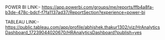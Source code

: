 POWER BI LINK:- https://app.powerbi.com/groups/me/reports/ffb4a8fa-b3de-478c-bdcf-f7fa1137ad37/ReportSection?experience=power-bi



TABLEAU LINK:- https://public.tableau.com/app/profile/abhishek.thakur1302/viz/HrAnalyticsDashboard_17239044020670/HRAnalyticsDashboard?publish=yes
